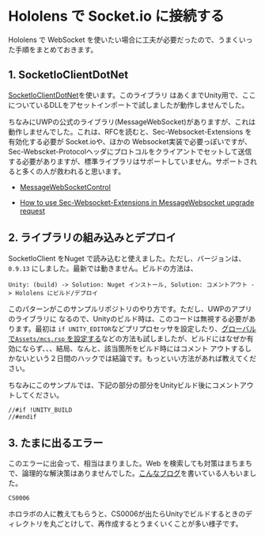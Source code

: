 # Hololens で Socket.io に接続する

Hololens で WebSocket を使いたい場合に工夫が必要だったので、うまくいった手順をまとめておきます。

## 1. SocketIoClientDotNet

[SocketIoClientDotNet](https://github.com/Quobject/SocketIoClientDotNet)を使います。このライブラリ
はあくまでUnity用で、ここについているDLLをアセットインポートで試しましたが動作しませんでした。

ちなみにUWPの公式のライブラリ(MessageWebSocket)がありますが、これは動作しませんでした。これは、RFCを読むと、Sec-Websocket-Extensions を有効化する必要が Socket.ioや、ほかの Websocket実装で必要っぽいですが、Sec-Webscket-Protocolヘッダにプロトコルをクライアントでセットして送信する必要がありますが、標準ライブラリはサポートしていません。サポートされると多くの人が救われると思います。

* [MessageWebSocketControl](https://docs.microsoft.com/en-us/uwp/api/windows.networking.sockets.messagewebsocketcontrol.supportedprotocols#Windows_Networking_Sockets_MessageWebSocketControl_SupportedProtocols )

* [How to use Sec-Websocket-Extensions in MessageWebsocket upgrade request](https://stackoverflow.com/questions/41131470/how-to-use-sec-websocket-extensions-in-messagewebsocket-upgrade-request )

## 2. ライブラリの組み込みとデプロイ

SocketIoClient をNuget で読み込むと使えました。ただし、バージョンは、`0.9.13` にしました。最新では動きません。ビルドの方法は、

```
Unity: (build) -> Solution: Nuget インストール, Solution: コメントアウト -> Hololens にビルド/デプロイ
```


このパターンがこのサンプルリポジトリのやり方です。ただし、UWPのアプリのライブラリに
なるので、Unityのビルド時は、このコードは無視する必要があります。最初は `if UNITY_EDITOR`などプリプロセッサを設定したり、[グローバルで`Assets/mcs.rsp` を設定する](https://docs.unity3d.com/ja/current/Manual/PlatformDependentCompilation.html)などの方法も試しましたが、ビルドにはなぜか有効にならず、、、結局、なんと、該当箇所をビルド時にはコメント
アウトするしかないという２日間のハックでは結論です。もっといい方法があれば教えてください。

ちなみにこのサンプルでは、下記の部分の部分をUnityビルド後にコメントアウトしてください。

```
//#if !UNITY_BUILD
//#endif
```

## 3. たまに出るエラー

このエラーに出会って、相当はまりました。Web を検索しても対策はまちまちで、論理的な解決策はありませんでした。[こんなブログ](http://blog.roy29fuku.com/virtual-reality/hololens/error-list/)を書いている人もいました。

```
CS0006
```

ホロラボの人に教えてもらうと、CS0006が出たらUnityでビルドするときのディレクトリを丸ごとけして、再作成するとうまくいくことが多い様子です。

